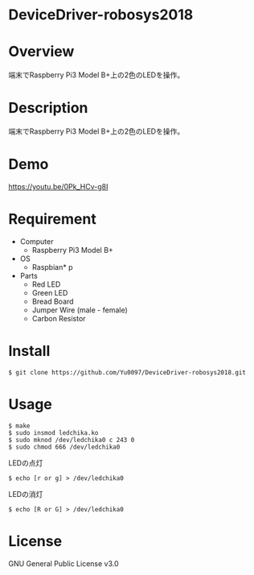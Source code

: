 # DeviceDriver-robosys2018

# Overview
端末でRaspberry Pi3 Model B+上の2色のLEDを操作。

# Description
端末でRaspberry Pi3 Model B+上の2色のLEDを操作。

# Demo
https://youtu.be/0Pk_HCv-g8I

# Requirement
* Computer
   * Raspberry Pi3 Model B+
* OS
   * Raspbian* p
* Parts
   * Red LED
   * Green LED
   * Bread Board
   * Jumper Wire (male - female)
   * Carbon Resistor

# Install
```
$ git clone https://github.com/Yu0097/DeviceDriver-robosys2018.git
```

# Usage
```
$ make
$ sudo insmod ledchika.ko
$ sudo mknod /dev/ledchika0 c 243 0
$ sudo chmod 666 /dev/ledchika0
```

LEDの点灯
```
$ echo [r or g] > /dev/ledchika0
```
LEDの消灯
```
$ echo [R or G] > /dev/ledchika0
```

# License
GNU General Public License v3.0
